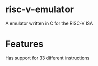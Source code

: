 # risc-v-emulator
A emulator written in C for the RISC-V ISA

# Features
Has support for 33 different instructions
